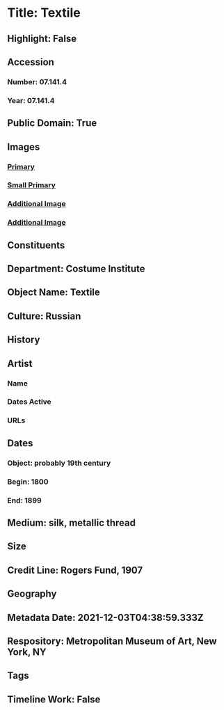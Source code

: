 # Title: Textile
## Highlight: False
## Accession
### Number: 07.141.4
### Year: 07.141.4
## Public Domain: True
## Images
### [Primary](https://images.metmuseum.org/CRDImages/ci/original/07.141.4_F.jpg)
### [Small Primary](https://images.metmuseum.org/CRDImages/ci/web-large/07.141.4_F.jpg)
### [Additional Image](https://images.metmuseum.org/CRDImages/ci/original/07.141.4_B.jpg)
### [Additional Image](https://images.metmuseum.org/CRDImages/ci/original/1950.jpg)
## Constituents
## Department: Costume Institute
## Object Name: Textile
## Culture: Russian
## History
## Artist
### Name
### Dates Active
### URLs
## Dates
### Object: probably 19th century
### Begin: 1800
### End: 1899
## Medium: silk, metallic thread
## Size
## Credit Line: Rogers Fund, 1907
## Geography
## Metadata Date: 2021-12-03T04:38:59.333Z
## Respository: Metropolitan Museum of Art, New York, NY
## Tags
## Timeline Work: False